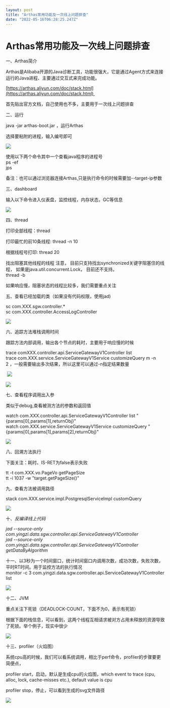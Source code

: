 ```yaml
---
layout: post
title: "Arthas常用功能及一次线上问题排查"
date: "2022-05-16T06:28:25.247Z"
---
```

Arthas常用功能及一次线上问题排查
===================

一、Arthas简介

Arthas是Alibaba开源的Java诊断工具，功能很强大，它是通过Agent方式来连接运行的Java进程、主要通过交互式来完成功能。

[https://arthas.aliyun.com/doc/stack.html](https://arthas.aliyun.com/doc/stack.html) 

首先贴出官方文档，自己使用也不多，主要用于一次线上问题排查

二、运行

java -jar arthas-boot.jar ，运行Arthas

选择要粘附的进程，输入编号即可

![](https://img2022.cnblogs.com/blog/2369532/202205/2369532-20220516134814887-563105911.png)

使用以下两个命令其中一个查看java程序的进程号  
ps -ef  
jps

备注：也可以通过浏览器连接Arthas,只是执行命令的时候需要加--target-ip参数

三、dashboard

输入以下命令进入仪表盘，监控线程，内存状态，GC等信息

![](https://img2022.cnblogs.com/blog/2369532/202205/2369532-20220516134054455-56617645.png)

四、thread

打印全部线程：thread

打印最忙的前10条线程: thread -n 10

根据线程号打印: thread 20

找出阻塞其他线程的线程 注意， 目前只支持找出synchronized关键字阻塞住的线程， 如果是java.util.concurrent.Lock， 目前还不支持。  
thread -b

如果响应慢，阻塞状态的线程比较多，我们需要重点关注

五、查看已经加载的类（如果没有代码权限，使用jad)

sc com.XXX.sgw.controller.\*  
sc com.XXX.controller.AccessLogController

![](https://img2022.cnblogs.com/blog/2369532/202205/2369532-20220516135114301-1328016634.png)

六、追踪方法堆栈调用时间

跟踪方法内部调用，输出各个节点的耗时，主要用于响应慢的时候

trace comXXX.controller.api.ServiceGatewayV1Controller list  
trace com.XXX.service.ServiceGatewayV1Service customizeQuery m -n 2 ，一般需要输出多次结果，所以这里可以通过-n指定结果数量

 ![](https://img2022.cnblogs.com/blog/2369532/202205/2369532-20220516135256933-1854946083.png)

![](https://img2022.cnblogs.com/blog/2369532/202205/2369532-20220516135303128-568860909.png)

七、查看程序调用出入参

类似于debug,查看被测方法的参数和返回值

watch com.XXX.controller.api.ServiceGatewayV1Controller list "{params\[0\],params\[1\],returnObj}"  
watch com.XXX.service.ServiceGatewayV1Service customizeQuery "{params\[0\],params\[1\],params\[2\],returnObj}"

![](https://img2022.cnblogs.com/blog/2369532/202205/2369532-20220516135434435-548220690.png)

八、回溯方法执行 

下面关注：耗时、IS-RET为false表示失败

tt -t com.XXX.vo.PageVo getPageSize  
tt -i 1037 -w "target.getPageSize()"

九、查看方法被调用路径

stack com.XXX.service.impl.PostgresqlServiceImpl customQuery

![](https://img2022.cnblogs.com/blog/2369532/202205/2369532-20220516135911125-165217656.png)

十、_反编译线上代码_

_jad --source-only com.yingzi.data.sgw.controller.api.ServiceGatewayV1Controller  
jad --source-only com.yingzi.data.sgw.controller.api.ServiceGatewayV1Controller getDataByAlgorithm_

十一、以3秒为一个时间窗口，统计时间窗口内调用次数，成功次数，失败次数，平时RT时间。用于监控方法的执行情况  
monitor -c 3 com.yingzi.data.sgw.controller.api.ServiceGatewayV1Controller list

![](https://img2022.cnblogs.com/blog/2369532/202205/2369532-20220516140141005-1345243213.png)

十二、JVM

重点关注下死锁（DEADLOCK-COUNT，下面不为0，表示有死锁）

根据下面的栈信息，可以看到，这两个线程互相请求被对方占用未释放的资源导致了死锁。举个例子，现实中很少

![](https://img2022.cnblogs.com/blog/2369532/202205/2369532-20220516140534641-435337364.png)

十三、profiler（火焰图）

系统cpu高的时候，我们可以看系统调用，相比于perf命令，profiler的步骤要更简便点，

profiler start，启动，默认是生成cpu的火焰图，which event to trace (cpu, alloc, lock, cache-misses etc.), default value is cpu

profiler stop，停止，可以看到生成的svg文件路径

![](https://img2022.cnblogs.com/blog/2369532/202205/2369532-20220516141251009-644656660.png)